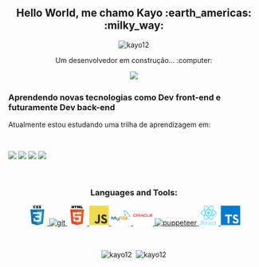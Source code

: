 

<h2 align="center">Hello World, me chamo Kayo :earth_americas: :milky_way:</h2>


<p align="center"> <img src="https://komarev.com/ghpvc/?username=kayo12&label=Profile%20views&color=0e75b6&style=flat" alt="kayo12" /> </p>

 <p align="center">Um desenvolvedor em construção... :computer: </p> 

<p align="center">
<img  widht="230px" height="230px" src="https://cdn.dribbble.com/users/1162077/screenshots/5403918/focus-animation.gif"/>
</p>

<h3 align="left" >Aprendendo novas tecnologias como Dev front-end e futuramente Dev back-end </h3>

<p > Atualmente estou estudando uma trilha de aprendizagem em: </p>

&nbsp;
&nbsp;

<div align="left">
 <img src="https://img.shields.io/badge/Node.js-43853D?style=for-the-badge&logo=node.js&logoColor=white">
 <img src="https://img.shields.io/badge/React-20232A?style=for-the-badge&logo=react&logoColor=61DAFB">
 <img src="https://img.shields.io/badge/Angular-DD0031?style=for-the-badge&logo=angular&logoColor=white">
  <img src="https://img.shields.io/badge/TypeScript-007ACC?style=for-the-badge&logo=typescript&logoColor=white">
</div>

&nbsp;
&nbsp;


<h3 align="center">Languages and Tools:</h3>
<p align="center"> <a href="https://www.w3schools.com/css/" target="_blank" rel="noreferrer"> <img src="https://raw.githubusercontent.com/devicons/devicon/master/icons/css3/css3-original-wordmark.svg" alt="css3" width="40" height="40"/> </a> <a href="https://git-scm.com/" target="_blank" rel="noreferrer"> <img src="https://www.vectorlogo.zone/logos/git-scm/git-scm-icon.svg" alt="git" width="40" height="40"/> </a> <a href="https://www.w3.org/html/" target="_blank" rel="noreferrer"> <img src="https://raw.githubusercontent.com/devicons/devicon/master/icons/html5/html5-original-wordmark.svg" alt="html5" width="40" height="40"/> </a> <a href="https://developer.mozilla.org/en-US/docs/Web/JavaScript" target="_blank" rel="noreferrer"> <img src="https://raw.githubusercontent.com/devicons/devicon/master/icons/javascript/javascript-original.svg" alt="javascript" width="40" height="40"/> </a> <a href="https://www.mysql.com/" target="_blank" rel="noreferrer"> <img src="https://raw.githubusercontent.com/devicons/devicon/master/icons/mysql/mysql-original-wordmark.svg" alt="mysql" width="40" height="40"/> </a> <a href="https://www.oracle.com/" target="_blank" rel="noreferrer"> <img src="https://raw.githubusercontent.com/devicons/devicon/master/icons/oracle/oracle-original.svg" alt="oracle" width="40" height="40"/> </a> <a href="https://github.com/puppeteer/puppeteer" target="_blank" rel="noreferrer"> <img src="https://www.vectorlogo.zone/logos/pptrdev/pptrdev-official.svg" alt="puppeteer" width="40" height="40"/> </a> <a href="https://reactjs.org/" target="_blank" rel="noreferrer"> <img src="https://raw.githubusercontent.com/devicons/devicon/master/icons/react/react-original-wordmark.svg" alt="react" width="40" height="40"/> </a> <a href="https://www.typescriptlang.org/" target="_blank" rel="noreferrer"> <img src="https://raw.githubusercontent.com/devicons/devicon/master/icons/typescript/typescript-original.svg" alt="typescript" width="40" height="40"/> </a> </p>

&nbsp;
&nbsp;

<p  align="center" >
<img  align="center" width="40%" height src="https://github-readme-stats.vercel.app/api/top-langs?username=kayo12&show_icons=true&theme=cobalt&locale=en&layout=compact" alt="kayo12" />&nbsp;
<img  align="center" width="40%" src="https://github-readme-stats.vercel.app/api?username=kayo12&show_icons=true&theme=merko&locale=en" alt="kayo12" />

</p>



